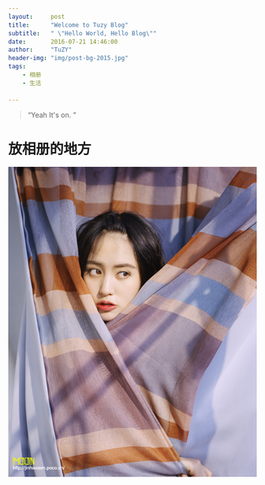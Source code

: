 ```yaml
---
layout:     post
title:      "Welcome to Tuzy Blog"
subtitle:   " \"Hello World, Hello Blog\""
date:       2016-07-21 14:46:00
author:     "TuZY"
header-img: "img/post-bg-2015.jpg"
tags:
    - 相册
    - 生活

---
```


> “Yeah It's on. ”

# 放相册的地方

![java-javascript](/img/in-post/post-js-version/moon01.jpg)